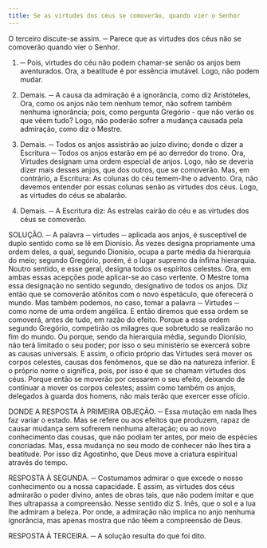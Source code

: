 ```yaml
---
title: Se as virtudes dos céus se comoverão, quando vier o Senhor
---
```


O terceiro discute-se assim. ─ Parece que as virtudes dos céus não se comoverão quando vier o Senhor.  

1. ─ Pois, virtudes do céu não podem chamar-se senão os anjos bem aventurados. Ora, a beatitude é por essência imutável. Logo, não podem mudar.  

2. Demais. ─ A causa da admiração é a ignorância, como diz Aristóteles, Ora, como os anjos não tem nenhum temor, não sofrem também nenhuma ignorância; pois, como pergunta Gregório - que não verão os que vêem tudo? Logo, não poderão sofrer a mudança causada pela admiração, como diz o Mestre.  

3. Demais. ─ Todos os anjos assistirão ao juízo divino; donde o dizer a Escritura ─ Todos os anjos estarão em pé ao derredor do trono. Ora, Virtudes designam uma ordem especial de anjos. Logo, não se deveria dizer mais desses anjos, que dos outros, que se comoverão.  Mas, em contrário, a Escritura: As colunas do céu temem-lhe o advento. Ora, não devemos entender por essas colunas senão as virtudes dos céus. Logo, as virtudes do céus se abalarão.  

2. Demais. ─ A Escritura diz: As estrelas cairão do céu e as virtudes dos céus se comoverão.  

SOLUÇÃO. ─ A palavra ─ virtudes ─ aplicada aos anjos, é susceptível de duplo sentido como se lê em Dionísio. Às vezes designa propriamente uma ordem deles, a qual, segundo Dionísio, ocupa a parte média da hierarquia do meio; segundo Gregório, porém, é o lugar supremo da ínfima hierarquia. Noutro sentido, e esse geral, designa todos os espíritos celestes. Ora, em ambas essas acepções pode aplicar-se ao caso vertente. O Mestre toma essa designação no sentido segundo, designativo de todos os anjos. Diz então que se comoverão atônitos com o novo espetáculo, que oferecerá o mundo. Mas também podemos, no caso, tomar a palavra ─ Virtudes ─ como nome de uma ordem angélica. E então diremos que essa ordem se comoverá, antes de tudo, em razão do efeito. Porque a essa ordem segundo Gregório, competirão os milagres que sobretudo se realizarão no fim do mundo. Ou porque, sendo da hierarquia média, segundo Dionísio, não terá limitado o seu poder; por isso o seu ministério se exercerá sobre as causas universais. E assim, o ofício próprio das Virtudes será mover os corpos celestes, causas dos fenômenos, que se dão na natureza inferior. E o próprio nome o significa, pois, por isso é que se chamam virtudes dos céus. Porque então se moverão por cessarem o seu efeito, deixando de continuar a mover os corpos celestes; assim como também os anjos, delegados à guarda dos homens, não mais terão que exercer esse ofício.  

DONDE A RESPOSTA À PRIMEIRA OBJEÇÃO. ─ Essa mutação em nada lhes faz variar o estado. Mas se refere ou aos efeitos que produzem, rapaz de causar mudança sem sofrerem nenhuma alteração; ou ao novo conhecimento das cousas, que não podiam ter antes, por meio de espécies concriadas. Mas, essa mudança no seu modo de conhecer não lhes tira a beatitude. Por isso diz Agostinho, que Deus move a criatura espiritual através do tempo.  

RESPOSTA À SEGUNDA. ─ Costumamos admirar o que excede o nosso conhecimento ou a nossa capacidade. E assim, as virtudes dos céus admirarão o poder divino, antes de obras tais, que não podem imitar e que lhes ultrapassa a compreensão. Nesse sentido diz S. Inês, que o sol e a lua lhe admiram a beleza. Por onde, a admiração não implica no anjo nenhuma ignorância, mas apenas mostra que não têem a compreensão de Deus.  

RESPOSTA À TERCEIRA. ─ A solução resulta do que foi dito.